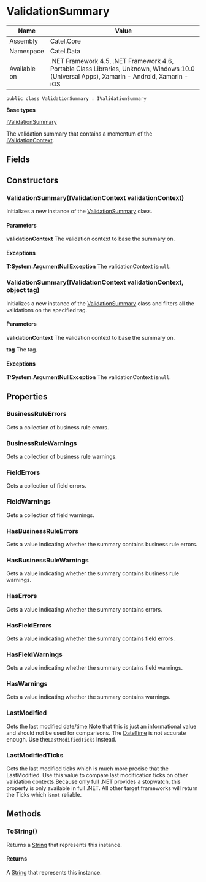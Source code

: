 

# ValidationSummary

Name|Value
---|---
Assembly|Catel.Core
Namespace|Catel.Data
Available on|.NET Framework 4.5, .NET Framework 4.6, Portable Class Libraries, Unknown, Windows 10.0 (Universal Apps), Xamarin - Android, Xamarin - iOS

```
public class ValidationSummary : IValidationSummary
```

**Base types**

[IValidationSummary](/Catel.Core\Catel\Data\IValidationSummary.md)


The validation summary that contains a momentum of the [IValidationContext](#).



## Fields

## Constructors

### ValidationSummary(IValidationContext validationContext)

Initializes a new instance of the [ValidationSummary](#) class.

#### Parameters

**validationContext**
The validation context to base the summary on.

#### Exceptions

**T:System.ArgumentNullException**
The validationContext is`null`.



### ValidationSummary(IValidationContext validationContext, object tag)

Initializes a new instance of the [ValidationSummary](#) class and filters all the validations on the specified tag.

#### Parameters

**validationContext**
The validation context to base the summary on.

**tag**
The tag.

#### Exceptions

**T:System.ArgumentNullException**
The validationContext is`null`.



## Properties

### BusinessRuleErrors

Gets a collection of business rule errors.



### BusinessRuleWarnings

Gets a collection of business rule warnings.



### FieldErrors

Gets a collection of field errors.



### FieldWarnings

Gets a collection of field warnings.



### HasBusinessRuleErrors

Gets a value indicating whether the summary contains business rule errors.



### HasBusinessRuleWarnings

Gets a value indicating whether the summary contains business rule warnings.



### HasErrors

Gets a value indicating whether the summary contains errors.



### HasFieldErrors

Gets a value indicating whether the summary contains field errors.



### HasFieldWarnings

Gets a value indicating whether the summary contains field warnings.



### HasWarnings

Gets a value indicating whether the summary contains warnings.



### LastModified

Gets the last modified date/time.Note that this is just an informational value and should not be used for comparisons. The [DateTime](#) is not accurate enough. Use the`LastModifiedTicks` instead.



### LastModifiedTicks

Gets the last modified ticks which is much more precise that the LastModified. Use this value to compare last modification ticks on other validation contexts.Because only full .NET provides a stopwatch, this property is only available in full .NET. All other target frameworks will return the Ticks which is`not` reliable.



## Methods

### ToString()

Returns a [String](#) that represents this instance.

#### Returns

A [String](#) that represents this instance.




